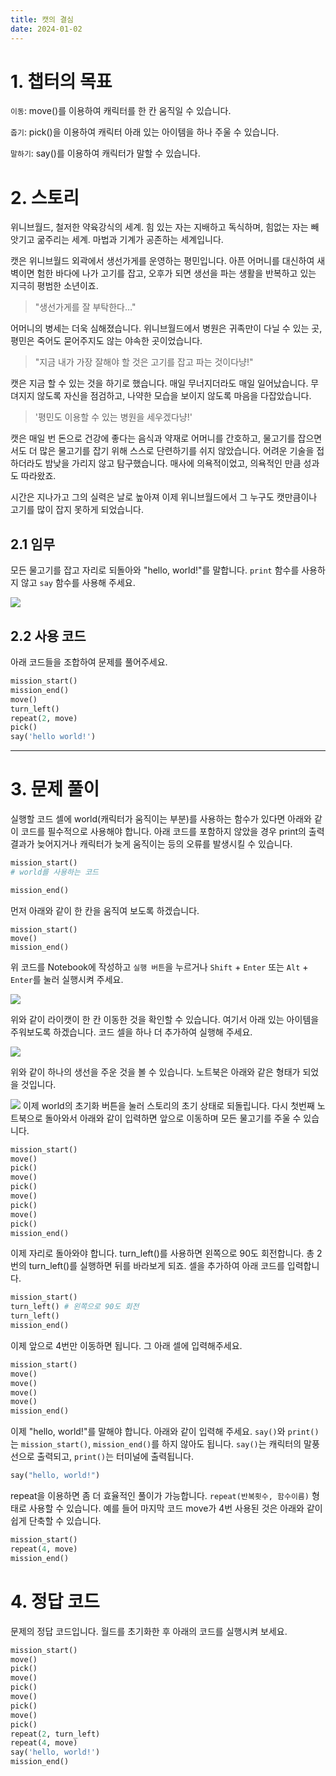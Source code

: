 ```yaml
---
title: 캣의 결심
date: 2024-01-02
---
```


# 1. 챕터의 목표

`이동`: move()를 이용하여 캐릭터를 한 칸 움직일 수 있습니다.

`줍기`: pick()을 이용하여 캐릭터 아래 있는 아이템을 하나 주울 수 있습니다.

`말하기`: say()를 이용하여 캐릭터가 말할 수 있습니다.

# 2. 스토리

위니브월드, 철저한 약육강식의 세계. 힘 있는 자는 지배하고 독식하며, 힘없는 자는 빼앗기고 굶주리는 세계. 마법과 기계가 공존하는 세계입니다.

캣은 위니브월드 외곽에서 생선가게를 운영하는 평민입니다. 아픈 어머니를 대신하여 새벽이면 험한 바다에 나가 고기를 잡고, 오후가 되면 생선을 파는 생활을 반복하고 있는 지극히 평범한 소년이죠.

> "생선가게를 잘 부탁한다…"

어머니의 병세는 더욱 심해졌습니다. 위니브월드에서 병원은 귀족만이 다닐 수 있는 곳, 평민은 죽어도 묻어주지도 않는 야속한 곳이었습니다.

> "지금 내가 가장 잘해야 할 것은 고기를 잡고 파는 것이다냥!"

캣은 지금 할 수 있는 것을 하기로 했습니다. 매일 무너지더라도 매일 일어났습니다. 무뎌지지 않도록 자신을 점검하고, 나약한 모습을 보이지 않도록 마음을 다잡았습니다.

> '평민도 이용할 수 있는 병원을 세우겠다냥!'

캣은 매일 번 돈으로 건강에 좋다는 음식과 약재로 어머니를 간호하고, 물고기를 잡으면서도 더 많은 물고기를 잡기 위해 스스로 단련하기를 쉬지 않았습니다. 어려운 기술을 접하더라도 밤낮을 가리지 않고 탐구했습니다. 매사에 의욕적이었고, 의욕적인 만큼 성과도 따라왔죠.

시간은 지나가고 그의 실력은 날로 높아져 이제 위니브월드에서 그 누구도 캣만큼이나 고기를 많이 잡지 못하게 되었습니다.

## 2.1 임무

모든 물고기를 잡고 자리로 되돌아와 "hello, world!"를 말합니다. `print` 함수를 사용하지 않고 `say` 함수를 사용해 주세요.

![](/images/wenivworld/expedition01-1.png)

## 2.2 사용 코드

아래 코드들을 조합하여 문제를 풀어주세요.

```python
mission_start()
mission_end()
move()
turn_left()
repeat(2, move)
pick()
say('hello world!')
```

---

# 3. 문제 풀이

실행할 코드 셀에 world(캐릭터가 움직이는 부분)를 사용하는 함수가 있다면 아래와 같이 코드를 필수적으로 사용해야 합니다. 아래 코드를 포함하지 않았을 경우 print의 출력 결과가 늦어지거나 캐릭터가 늦게 움직이는 등의 오류를 발생시킬 수 있습니다.

```python
mission_start()
# world를 사용하는 코드

mission_end()
```

먼저 아래와 같이 한 칸을 움직여 보도록 하겠습니다.

```python를 눌러 실행시켜 주세요.
mission_start()
move()
mission_end()
```

위 코드를 Notebook에 작성하고 `실행 버튼`을 누르거나 `Shift` + `Enter` 또는 `Alt` + `Enter`를 눌러 실행시켜 주세요.

![](/images/wenivworld/expedition01-2.png)

위와 같이 라이캣이 한 칸 이동한 것을 확인할 수 있습니다. 여기서 아래 있는 아이템을 주워보도록 하겠습니다. 코드 셀을 하나 더 추가하여 실행해 주세요.

![](/images/wenivworld/expedition01-3.png)

위와 같이 하나의 생선을 주운 것을 볼 수 있습니다. 노트북은 아래와 같은 형태가 되었을 것입니다.

![](/images/wenivworld/expedition01-4.png)
이제 world의 초기화 버튼을 눌러 스토리의 초기 상태로 되돌립니다. 다시 첫번째 노트북으로 돌아와서 아래와 같이 입력하면 앞으로 이동하며 모든 물고기를 주울 수 있습니다.

```python
mission_start()
move()
pick()
move()
pick()
move()
pick()
move()
pick()
mission_end()
```

이제 자리로 돌아와야 합니다. turn_left()를 사용하면 왼쪽으로 90도 회전합니다. 총 2번의 turn_left()를 실행하면 뒤를 바라보게 되죠. 셀을 추가하여 아래 코드를 입력합니다.

```python
mission_start()
turn_left() # 왼쪽으로 90도 회전
turn_left()
mission_end()
```

이제 앞으로 4번만 이동하면 됩니다. 그 아래 셀에 입력해주세요.

```python
mission_start()
move()
move()
move()
move()
mission_end()
```

이제 "hello, world!"를 말해야 합니다. 아래와 같이 입력해 주세요. `say()`와 `print()`는 `mission_start()`, `mission_end()`를 하지 않아도 됩니다. `say()`는 캐릭터의 말풍선으로 출력되고, `print()`는 터미널에 출력됩니다.

```python
say("hello, world!")
```

repeat을 이용하면 좀 더 효율적인 풀이가 가능합니다. `repeat(반복횟수, 함수이름)` 형태로 사용할 수 있습니다. 예를 들어 마지막 코드 move가 4번 사용된 것은 아래와 같이 쉽게 단축할 수 있습니다.

```python
mission_start()
repeat(4, move)
mission_end()
```

# 4. 정답 코드

문제의 정답 코드입니다. 월드를 초기화한 후 아래의 코드를 실행시켜 보세요.

```python
mission_start()
move()
pick()
move()
pick()
move()
pick()
move()
pick()
repeat(2, turn_left)
repeat(4, move)
say('hello, world!')
mission_end()
```
